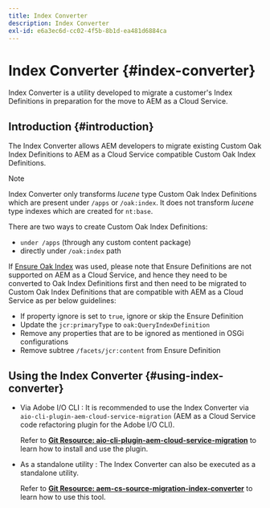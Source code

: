 ```yaml
---
title: Index Converter
description: Index Converter
exl-id: e6a3ec6d-cc02-4f5b-8b1d-ea481d6884ca
---
```

# Index Converter {#index-converter}

Index Converter is a utility developed to migrate a customer's Index Definitions in preparation for the move to AEM as a Cloud Service.

## Introduction {#introduction}

The Index Converter allows AEM developers to migrate existing Custom Oak Index Definitions to AEM as a Cloud Service compatible Custom Oak Index Definitions.

>[!NOTE]
>Index Converter only transforms *lucene* type Custom Oak Index Definitions which are present under `/apps` or `/oak:index`. It does not transform *lucene* type indexes which are created for `nt:base`.

There are two ways to create Custom Oak Index Definitions:

* `under /apps` (through any custom content package)
* directly under `/oak:index` path

If [Ensure Oak Index](https://adobe-consulting-services.github.io/acs-aem-commons/features/ensure-oak-index/index.html) was used, please note that Ensure Definitions are not supported on AEM as a Cloud Service, and hence they need to be converted to Oak Index Definitions first and then need to be migrated to Custom Oak Index Definitions that are compatible with AEM as a Cloud Service as per below guidelines:

* If property ignore is set to `true`, ignore or skip the Ensure Definition
* Update the `jcr:primaryType` to `oak:QueryIndexDefinition`
* Remove any properties that are to be ignored as mentioned in OSGi configurations
* Remove subtree `/facets/jcr:content` from Ensure Definition

## Using the Index Converter {#using-index-converter}

* Via Adobe I/O CLI : It is recommended to use the Index Converter via `aio-cli-plugin-aem-cloud-service-migration` (AEM as a Cloud Service code refactoring plugin for the Adobe I/O CLI).

   Refer to **[Git Resource: aio-cli-plugin-aem-cloud-service-migration](https://github.com/adobe/aio-cli-plugin-aem-cloud-service-migration#introduction)** to learn how to install and use the plugin.

* As a standalone utility : The Index Converter can also be executed as a standalone utility.

   Refer to **[Git Resource: aem-cs-source-migration-index-converter](https://github.com/adobe/aem-cloud-service-source-migration/tree/master/packages/index-converter)** to learn how to use this tool.
